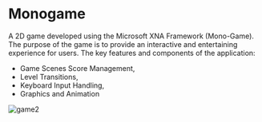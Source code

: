 # Monogame
 A 2D game developed using the Microsoft XNA Framework (Mono-Game). The purpose of the game is to provide an interactive and entertaining experience for users. The key features and components of the application: 
 - Game Scenes Score Management, 
 - Level Transitions,
 - Keyboard Input Handling,
 - Graphics and Animation

![game2](https://github.com/user-attachments/assets/4d71fbd0-5ca3-436e-aeb1-3a9af4984df1)
